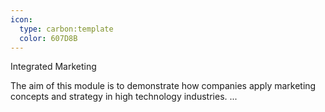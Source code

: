 ```yaml
---
icon:
  type: carbon:template
  color: 607D8B
---
```

Integrated Marketing

The aim of this module is to demonstrate how companies apply marketing concepts and strategy in high technology industries. ... 
